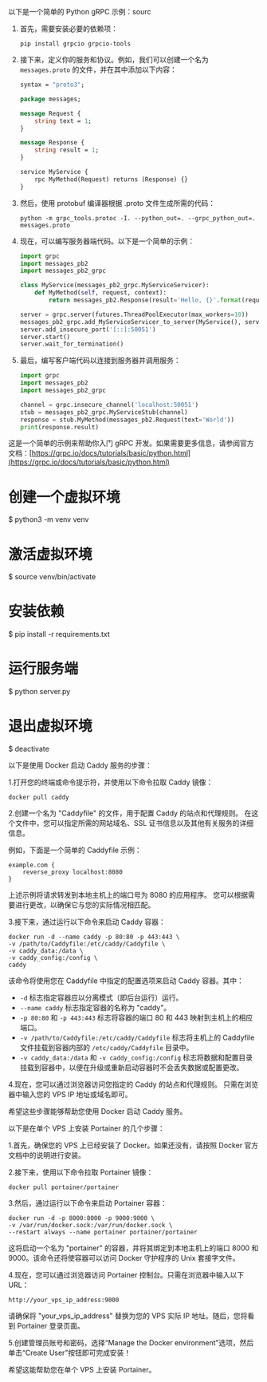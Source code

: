 以下是一个简单的 Python gRPC 示例：sourc

1. 首先，需要安装必要的依赖项：

   ```
   pip install grpcio grpcio-tools
   ```

2. 接下来，定义你的服务和协议。例如，我们可以创建一个名为 `messages.proto` 的文件，并在其中添加以下内容：

   ```protobuf
   syntax = "proto3";

   package messages;

   message Request {
       string text = 1;
   }

   message Response {
       string result = 1;
   }

   service MyService {
       rpc MyMethod(Request) returns (Response) {}
   }
   ```

3. 然后，使用 protobuf 编译器根据 .proto 文件生成所需的代码：

   ```
   python -m grpc_tools.protoc -I. --python_out=. --grpc_python_out=. messages.proto
   ```

4. 现在，可以编写服务器端代码。以下是一个简单的示例：

   ```python
   import grpc
   import messages_pb2
   import messages_pb2_grpc

   class MyService(messages_pb2_grpc.MyServiceServicer):
       def MyMethod(self, request, context):
           return messages_pb2.Response(result='Hello, {}'.format(request.text))

   server = grpc.server(futures.ThreadPoolExecutor(max_workers=10))
   messages_pb2_grpc.add_MyServiceServicer_to_server(MyService(), server)
   server.add_insecure_port('[::]:50051')
   server.start()
   server.wait_for_termination()
   ```

5. 最后，编写客户端代码以连接到服务器并调用服务：

   ```python
   import grpc
   import messages_pb2
   import messages_pb2_grpc

   channel = grpc.insecure_channel('localhost:50051')
   stub = messages_pb2_grpc.MyServiceStub(channel)
   response = stub.MyMethod(messages_pb2.Request(text='World'))
   print(response.result)
   ```

这是一个简单的示例来帮助你入门 gRPC 开发。如果需要更多信息，请参阅官方文档：[https://grpc.io/docs/tutorials/basic/python.html](https://grpc.io/docs/tutorials/basic/python.html)



# 创建一个虚拟环境
$ python3 -m venv venv
# 激活虚拟环境
$ source venv/bin/activate
# 安装依赖
$ pip install -r requirements.txt
# 运行服务端
$ python server.py
# 退出虚拟环境
$ deactivate



以下是使用 Docker 启动 Caddy 服务的步骤：

1.打开您的终端或命令提示符，并使用以下命令拉取 Caddy 镜像：

```
docker pull caddy
```

2.创建一个名为 "Caddyfile" 的文件，用于配置 Caddy 的站点和代理规则。 在这个文件中，您可以指定所需的网站域名、SSL 证书信息以及其他有关服务的详细信息。

例如，下面是一个简单的 Caddyfile 示例：

```
example.com {
    reverse_proxy localhost:8080
}
```

上述示例将请求转发到本地主机上的端口号为 8080 的应用程序。 您可以根据需要进行更改，以确保它与您的实际情况相匹配。

3.接下来，通过运行以下命令来启动 Caddy 容器：

```
docker run -d --name caddy -p 80:80 -p 443:443 \
-v /path/to/Caddyfile:/etc/caddy/Caddyfile \
-v caddy_data:/data \
-v caddy_config:/config \
caddy
```

该命令将使用您在 Caddyfile 中指定的配置选项来启动 Caddy 容器。其中：

- `-d` 标志指定容器应以分离模式（即后台运行）运行。
- `--name caddy` 标志指定容器的名称为 "caddy"。
- `-p 80:80` 和 `-p 443:443` 标志将容器的端口 80 和 443 映射到主机上的相应端口。
- `-v /path/to/Caddyfile:/etc/caddy/Caddyfile` 标志将主机上的 Caddyfile 文件挂载到容器内部的 `/etc/caddy/Caddyfile` 目录中。
- `-v caddy_data:/data` 和 `-v caddy_config:/config` 标志将数据和配置目录挂载到容器中，以便在升级或重新启动容器时不会丢失数据或配置更改。

4.现在，您可以通过浏览器访问您指定的 Caddy 的站点和代理规则。 只需在浏览器中输入您的 VPS IP 地址或域名即可。

希望这些步骤能够帮助您使用 Docker 启动 Caddy 服务。


以下是在单个 VPS 上安装 Portainer 的几个步骤：

1.首先，确保您的 VPS 上已经安装了 Docker。如果还没有，请按照 Docker 官方文档中的说明进行安装。

2.接下来，使用以下命令拉取 Portainer 镜像：

```
docker pull portainer/portainer
```

3.然后，通过运行以下命令来启动 Portainer 容器：

```
docker run -d -p 8000:8000 -p 9000:9000 \
-v /var/run/docker.sock:/var/run/docker.sock \
--restart always --name portainer portainer/portainer
```

这将启动一个名为 "portainer" 的容器，并将其绑定到本地主机上的端口 8000 和 9000。该命令还将使容器可以访问 Docker 守护程序的 Unix 套接字文件。

4.现在，您可以通过浏览器访问 Portainer 控制台。只需在浏览器中输入以下 URL：

```
http://your_vps_ip_address:9000
```

请确保将 "your_vps_ip_address" 替换为您的 VPS 实际 IP 地址。随后，您将看到 Portainer 登录页面。

5.创建管理员账号和密码，选择“Manage the Docker environment”选项，然后单击“Create User”按钮即可完成安装！

希望这能帮助您在单个 VPS 上安装 Portainer。